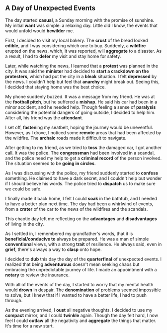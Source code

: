 ## A Day of Unexpected Events

The day started **casual**, a Sunday morning with the promise of sunshine. My initial **want** was simple: a relaxing day. Little did I know, the events that would unfold would **bewilder** me.

First, I decided to visit my local bakery. The **crust** of the bread looked **edible**, and I was considering which one to buy. Suddenly, a **wildfire** erupted on the news, which, it was reported, will **aggregate** to a disaster. As a result, I had to **defer** my visit and stay home for safety.

Later, while watching the news, I learned that a **protest** was planned in the city. It was said the **minister** had decided to **start a crackdown on the protesters**, which had put the city in a **bleak** situation. I felt **depressed** by the news. I couldn't help but feel that **anarchy** might break out. Seeing this, I decided that staying home was the best choice.

My phone suddenly buzzed. It was a message from my friend. He was at the **football pitch**, but he suffered a **mishap**. He said his car had been in a minor accident, and he needed help. Though feeling a sense of **paralysis** considering the potential dangers of going outside, I decided to help him. After all, his friend was the **attendant**.

I set off, **fasten**ing my seatbelt, hoping the journey would be uneventful. However, as I drove, I noticed some **remote** areas that had been affected by the wildfire. The **archaic** roads made it difficult to navigate.

After getting to my friend, as we tried to **toss** the damaged car, I got another call. It was the police. The **congressman** had been involved in a scandal, and the police need my help to get a **criminal record** of the person involved. The situation seemed to be **going in circles**.

As I was discussing with the police, my friend suddenly started to **confess** something. He claimed to have a dark secret, and I couldn't help but wonder if I should believe his words. The police tried to **dispatch** us to make sure we could be safe.

I finally made it back home, I felt I could **soak** in the bathtub, and I needed to have a better plan next time. The day had been a whirlwind of events, from a **crater** of the car to the news of the wildfires and the scandals.

This chaotic day left me reflecting on the **advantages** and **disadvantages** of living in the city.

As I settled in, I remembered my grandfather's words, that it is **beneficial/conducive to** always be prepared. He was a man of simple **conventional** views, with a strong **trait** of resilience. He always said, even in **grief**, there's always a way to **clasp** onto hope.

I decided to **dub** this day the day of the **quarterfinal** of unexpected events. I realized that being **adventurous** doesn't mean seeking chaos but embracing the unpredictable journey of life. I made an appointment with a **notary** to review the insurance.

With all of the events of the day, I started to worry that my mental health would **drown** in despair. The **denomination** of problems seemed impossible to solve, but I knew that if I wanted to have a better life, I had to push through.

As the evening arrived, I **oust** all negative thoughts. I decided to use my **compact** mirror, and I could **twinkle** again. Though the day felt hard, I now feel I could **outlaw** all the negativity and **aggregate** the things that matter. It's time for a new start.
